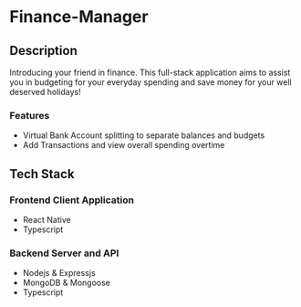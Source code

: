 # Finance-Manager

## Description

Introducing your friend in finance. This full-stack application aims to assist you in budgeting for your everyday spending and save money for your well deserved holidays!

### Features

- Virtual Bank Account splitting to separate balances and budgets
- Add Transactions and view overall spending overtime

## Tech Stack

### Frontend Client Application

- React Native
- Typescript

### Backend Server and API

- Nodejs & Expressjs
- MongoDB & Mongoose
- Typescript
